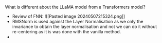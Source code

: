 
 What is different about the LLaMA model from a Transformers model?
 * Review of FNN: ![[Pasted image 20240507215324.png]]
 * RMSNorm is used against the Layer Normalisation as we only the invariance to obtain the layer normalisation and not we can do it without re-centering as it is was done with the vanilla method.
 * 